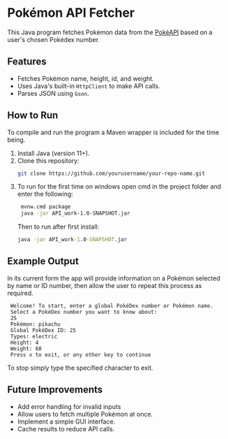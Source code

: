 # Pokémon API Fetcher

This Java program fetches Pokémon data from the [PokéAPI](https://pokeapi.co/) based on a user's chosen Pokédex number.

## Features
- Fetches Pokémon name, height, id, and weight.
- Uses Java's built-in `HttpClient` to make API calls.
- Parses JSON using `Gson`.

## How to Run
To compile and run the program a Maven wrapper is included for the time being.
1. Install Java (version 11+).
2. Clone this repository:
   ```bash
   git clone https://github.com/yourusername/your-repo-name.git
3. To run for the first time on windows open cmd in the project folder and enter the following:
   ```bash
    mvnw.cmd package
    java -jar API_work-1.0-SNAPSHOT.jar
   ```
   Then to run after first install:
   ```cmd
   java -jar API_work-1.0-SNAPSHOT.jar

## Example Output
In its current form the app will provide information on a Pokémon selected by name or ID number, then allow the user to repeat this process as required.
   ```
    Welcome! To start, enter a global PokéDex number or Pokémon name.
    Select a PokéDex number you want to know about: 
    25
    Pokémon: pikachu
    Global PokéDex ID: 25
    Types: electric
    Height: 4
    Weight: 60
    Press x to exit, or any other key to continue
   ```
To stop simply type the specified character to exit.

## Future Improvements
- Add error handling for invalid inputs
- Allow users to fetch multiple Pokémon at once.
- Implement a simple GUI interface.
- Cache results to reduce API calls.